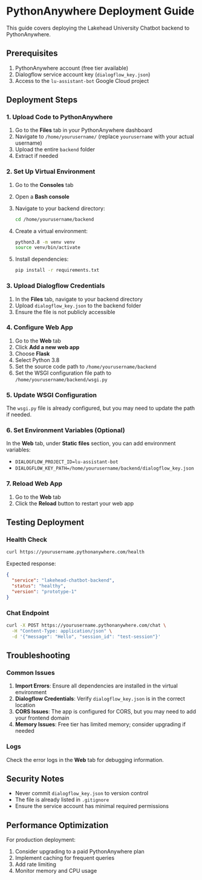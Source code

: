 # PythonAnywhere Deployment Guide

This guide covers deploying the Lakehead University Chatbot backend to PythonAnywhere.

## Prerequisites

1. PythonAnywhere account (free tier available)
2. Dialogflow service account key (`dialogflow_key.json`)
3. Access to the `lu-assistant-bot` Google Cloud project

## Deployment Steps

### 1. Upload Code to PythonAnywhere

1. Go to the **Files** tab in your PythonAnywhere dashboard
2. Navigate to `/home/yourusername/` (replace `yourusername` with your actual username)
3. Upload the entire `backend` folder
4. Extract if needed

### 2. Set Up Virtual Environment

1. Go to the **Consoles** tab
2. Open a **Bash console**
3. Navigate to your backend directory:
   ```bash
   cd /home/yourusername/backend
   ```

4. Create a virtual environment:
   ```bash
   python3.8 -m venv venv
   source venv/bin/activate
   ```

5. Install dependencies:
   ```bash
   pip install -r requirements.txt
   ```

### 3. Upload Dialogflow Credentials

1. In the **Files** tab, navigate to your backend directory
2. Upload `dialogflow_key.json` to the backend folder
3. Ensure the file is not publicly accessible

### 4. Configure Web App

1. Go to the **Web** tab
2. Click **Add a new web app**
3. Choose **Flask**
4. Select Python 3.8
5. Set the source code path to `/home/yourusername/backend`
6. Set the WSGI configuration file path to `/home/yourusername/backend/wsgi.py`

### 5. Update WSGI Configuration

The `wsgi.py` file is already configured, but you may need to update the path if needed.

### 6. Set Environment Variables (Optional)

In the **Web** tab, under **Static files** section, you can add environment variables:
- `DIALOGFLOW_PROJECT_ID=lu-assistant-bot`
- `DIALOGFLOW_KEY_PATH=/home/yourusername/backend/dialogflow_key.json`

### 7. Reload Web App

1. Go to the **Web** tab
2. Click the **Reload** button to restart your web app

## Testing Deployment

### Health Check
```bash
curl https://yourusername.pythonanywhere.com/health
```

Expected response:
```json
{
  "service": "lakehead-chatbot-backend",
  "status": "healthy",
  "version": "prototype-1"
}
```

### Chat Endpoint
```bash
curl -X POST https://yourusername.pythonanywhere.com/chat \
  -H "Content-Type: application/json" \
  -d '{"message": "Hello", "session_id": "test-session"}'
```

## Troubleshooting

### Common Issues

1. **Import Errors**: Ensure all dependencies are installed in the virtual environment
2. **Dialogflow Credentials**: Verify `dialogflow_key.json` is in the correct location
3. **CORS Issues**: The app is configured for CORS, but you may need to add your frontend domain
4. **Memory Issues**: Free tier has limited memory; consider upgrading if needed

### Logs

Check the error logs in the **Web** tab for debugging information.

## Security Notes

- Never commit `dialogflow_key.json` to version control
- The file is already listed in `.gitignore`
- Ensure the service account has minimal required permissions

## Performance Optimization

For production deployment:
1. Consider upgrading to a paid PythonAnywhere plan
2. Implement caching for frequent queries
3. Add rate limiting
4. Monitor memory and CPU usage
